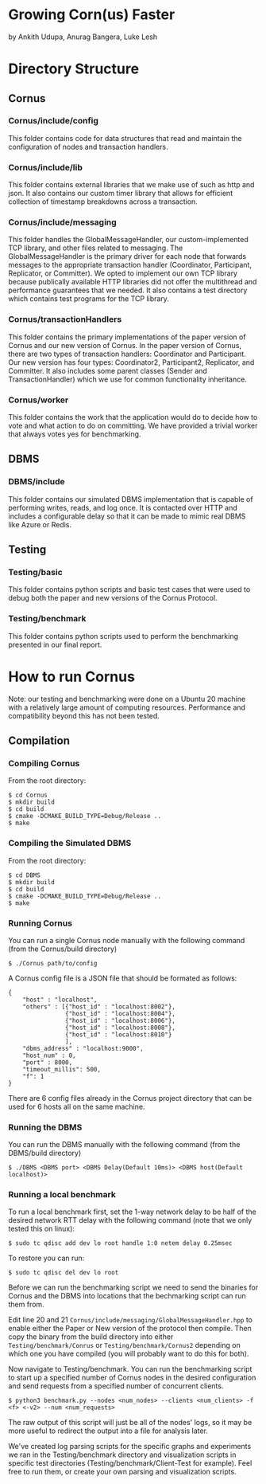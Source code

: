 # Growing Corn(us) Faster

by Ankith Udupa, Anurag Bangera, Luke Lesh

# Directory Structure

## Cornus

### Cornus/include/config

This folder contains code for data structures that read and maintain the configuration of nodes and transaction handlers.

### Cornus/include/lib

This folder contains external libraries that we make use of such as http and json. It also contains our custom timer library that allows for efficient collection of timestamp breakdowns across a transaction.

### Cornus/include/messaging

This folder handles the GlobalMessageHandler, our custom-implemented TCP library, and other files related to messaging. The GlobalMessageHandler is the primary driver for each node that forwards messages to the appropriate transaction handler (Coordinator, Participant, Replicator, or Committer). We opted to implement our own TCP library because publically available HTTP libraries did not offer the multithread and performance guarantees that we needed. It also contains a test directory which contains test programs for the TCP library. 

### Cornus/transactionHandlers

This folder contains the primary implementations of the paper version of Cornus and our new version of Cornus. In the paper version of Cornus, there are two types of transaction handlers: Coordinator and Participant. Our new version has four types: Coordinator2, Participant2, Replicator, and Committer. It also includes some parent classes (Sender and TransactionHandler) which we use for common functionality inheritance.

### Cornus/worker

This folder contains the work that the application would do to decide how to vote and what action to do on committing. We have provided a trivial worker that always votes yes for benchmarking.

## DBMS

### DBMS/include

This folder contains our simulated DBMS implementation that is capable of performing writes, reads, and log once. It is contacted over HTTP and includes a configurable delay so that it can be made to mimic real DBMS like Azure or Redis.

## Testing

### Testing/basic

This folder contains python scripts and basic test cases that were used to debug both the paper and new versions of the Cornus Protocol.

### Testing/benchmark

This folder contains python scripts used to perform the benchmarking presented in our final report.

# How to run Cornus

Note: our testing and benchmarking were done on a Ubuntu 20 machine with a relatively large amount of computing resources. Performance and compatibility beyond this has not been tested. 

## Compilation

### Compiling Cornus

From the root directory:

```
$ cd Cornus
$ mkdir build
$ cd build
$ cmake -DCMAKE_BUILD_TYPE=Debug/Release ..
$ make
```

### Compiling the Simulated DBMS

From the root directory:

```
$ cd DBMS
$ mkdir build
$ cd build
$ cmake -DCMAKE_BUILD_TYPE=Debug/Release ..
$ make
```

### Running Cornus

You can run a single Cornus node manually with the following command (from the Cornus/build directory)

```
$ ./Cornus path/to/config
```

A Cornus config file is a JSON file that should be formated as follows:

```
{
    "host" : "localhost",
    "others" : [{"host_id" : "localhost:8002"},
                {"host_id" : "localhost:8004"},
                {"host_id" : "localhost:8006"},
                {"host_id" : "localhost:8008"},
                {"host_id" : "localhost:8010"}
                ],
    "dbms_address" : "localhost:9000",
    "host_num" : 0,
    "port" : 8000,
    "timeout_millis": 500,
    "f": 1
}
```

There are 6 config files already in the Cornus project directory that can be used for 6 hosts all on the same machine.

### Running the DBMS

You can run the DBMS manually with the following command (from the DBMS/build directory)

```
$ ./DBMS <DBMS port> <DBMS Delay(Default 10ms)> <DBMS host(Default localhost)>
```

### Running a local benchmark

To run a local benchmark first, set the 1-way network delay to be half of the desired network RTT delay with the following command (note that we only tested this on linux):

```
$ sudo tc qdisc add dev lo root handle 1:0 netem delay 0.25msec
```

To restore you can run:

```
$ sudo tc qdisc del dev lo root
```

Before we can run the benchmarking script we need to send the binaries for Cornus and the DBMS into locations that the bechmarking script can run them from.

Edit line 20 and 21 `Cornus/include/messaging/GlobalMessageHandler.hpp` to enable either the Paper or New version of the protocol then compile. Then copy the binary from the build directory into either `Testing/benchmark/Conrus` or `Testing/benchmark/Cornus2` depending on which one you have compiled (you will probably want to do this for both).

Now navigate to Testing/benchmark. You can run the benchmarking script to start up a specified number of Cornus nodes in the desired configuration and send requests from a specified number of concurrent clients.

```
$ python3 benchmark.py --nodes <num_nodes> --clients <num_clients> -f <f> <-v2> --num <num_requests>
```

The raw output of this script will just be all of the nodes' logs, so it may be more useful to redirect the output into a file for analysis later.

We've created log parsing scripts for the specific graphs and experiments we ran in the Testing/benchmark directory and visualization scripts in specific test directories (Testing/benchmark/Client-Test for example). Feel free to run them, or create your own parsing and visualization scripts.

